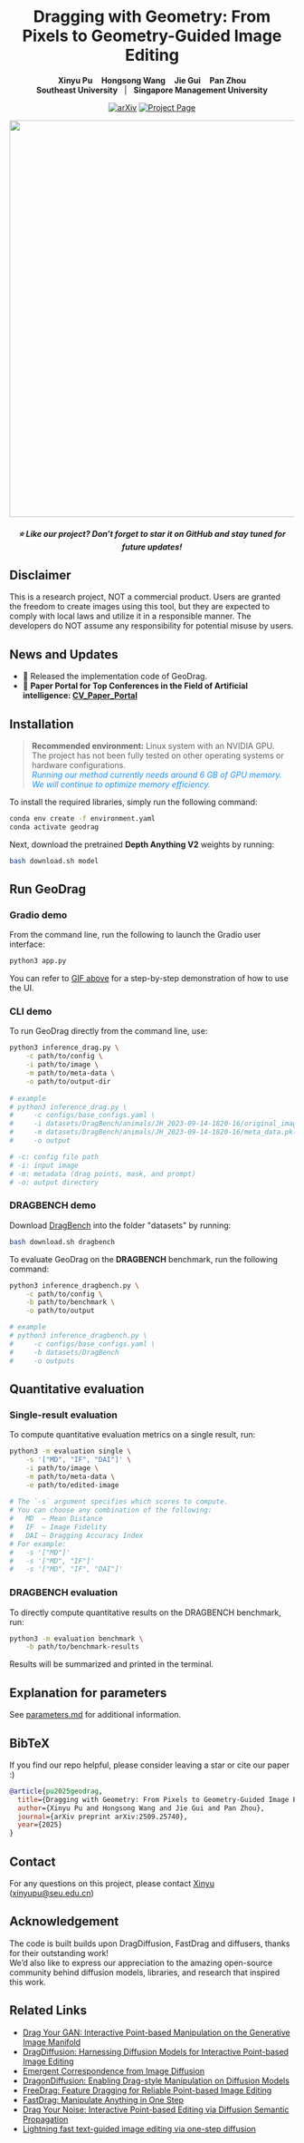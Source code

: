 <div align="center">
  <h1>Dragging with Geometry: From Pixels to Geometry-Guided Image Editing</h1>
  <p>
    <strong>Xinyu Pu</strong> &nbsp;&nbsp;
    <strong>Hongsong Wang</strong> &nbsp;&nbsp;
    <strong>Jie Gui</strong> &nbsp;&nbsp;
    <strong>Pan Zhou</strong><br>
    <b>Southeast University</b> &nbsp; | &nbsp; <b>Singapore Management University</b>
  </p>
  <p>
    <a href="https://arxiv.org/abs/2509.25740"><img alt="arXiv" src="https://img.shields.io/badge/arXiv-2509.25740-b31b1b.svg"></a>
    <a href="https://geodrag-site.github.io/"><img alt="Project Page" src="https://img.shields.io/badge/Project-Website-orange"></a>
  </p>
  <img src="./assets/demo.gif" width="700">
  <h5>⭐ Like our project? Don’t forget to star it on GitHub and stay tuned for future updates!</h5>
</div>

## Disclaimer
This is a research project, NOT a commercial product. Users are granted the freedom to create images using this tool, but they are expected to comply with local laws and utilize it in a responsible manner. The developers do NOT assume any responsibility for potential misuse by users.

## News and Updates
* 🚨 Released the implementation code of GeoDrag.
* 🚨 **Paper Portal for Top Conferences in the Field of Artificial intelligence: [CV_Paper_Portal](https://hongsong-wang.github.io/CV_Paper_Portal/)**

## Installation
> **Recommended environment:** Linux system with an NVIDIA GPU.  
> The project has not been fully tested on other operating systems or hardware configurations.  
> <span style="color:#1E90FF;">*Running our method currently needs around 6 GB of GPU memory. We will continue to optimize memory efficiency.*</span>

To install the required libraries, simply run the following command:
```bash
conda env create -f environment.yaml
conda activate geodrag
```

Next, download the pretrained **Depth Anything V2** weights by running:
```bash
bash download.sh model
```

## Run GeoDrag
### Gradio demo
From the command line, run the following to launch the Gradio user interface:
```bash
python3 app.py
```

You can refer to [GIF above](https://github.com/Yujun-Shi/DragDiffusion/blob/main/release-doc/asset/github_video.gif) for a step-by-step demonstration of how to use the UI.

### CLI demo
To run GeoDrag directly from the command line, use:
```bash
python3 inference_drag.py \
    -c path/to/config \
    -i path/to/image \
    -m path/to/meta-data \
    -o path/to/output-dir
  
# example
# python3 inference_drag.py \
#     -c configs/base_configs.yaml \
#     -i datasets/DragBench/animals/JH_2023-09-14-1820-16/original_image.png \
#     -m datasets/DragBench/animals/JH_2023-09-14-1820-16/meta_data.pkl \
#     -o output

# -c: config file path
# -i: input image
# -m: metadata (drag points, mask, and prompt)
# -o: output directory
```

### DRAGBENCH demo
Download [DragBench](https://github.com/Yujun-Shi/DragDiffusion/releases/download/v0.1.1/DragBench.zip) into the folder "datasets" by running:
```bash
bash download.sh dragbench
```

To evaluate GeoDrag on the **DRAGBENCH** benchmark, run the following command:
```bash
python3 inference_dragbench.py \
    -c path/to/config \
    -b path/to/benchmark \
    -o path/to/output

# example
# python3 inference_dragbench.py \
#     -c configs/base_configs.yaml \
#     -b datasets/DragBench
#     -o outputs
```

## Quantitative evaluation
### Single-result evaluation
To compute quantitative evaluation metrics on a single result, run:
```bash
python3 -m evaluation single \
    -s '["MD", "IF", "DAI"]' \
    -i path/to/image \
    -m path/to/meta-data \
    -e path/to/edited-image 
  
# The `-s` argument specifies which scores to compute.
# You can choose any combination of the following:
#   MD  – Mean Distance
#   IF  – Image Fidelity
#   DAI – Dragging Accuracy Index
# For example:
#   -s '["MD"]'
#   -s '["MD", "IF"]'
#   -s '["MD", "IF", "DAI"]'
```

### DRAGBENCH evaluation
To directly compute quantitative results on the DRAGBENCH benchmark, run:
```bash
python3 -m evaluation benchmark \
    -b path/to/benchmark-results
```
Results will be summarized and printed in the terminal.

## Explanation for parameters
See [parameters.md](docs/parameters.md) for additional information.

## BibTeX
If you find our repo helpful, please consider leaving a star or cite our paper :)
```bibtex
@article{pu2025geodrag,
  title={Dragging with Geometry: From Pixels to Geometry-Guided Image Editing}, 
  author={Xinyu Pu and Hongsong Wang and Jie Gui and Pan Zhou},
  journal={arXiv preprint arXiv:2509.25740},
  year={2025}
}
```

## Contact
For any questions on this project, please contact [Xinyu](https://xinyu-pu.github.io/) (xinyupu@seu.edu.cn)

## Acknowledgement
The code is built builds upon DragDiffusion, FastDrag and diffusers, thanks for their outstanding work!    
We’d also like to express our appreciation to the amazing open-source community behind diffusion models, libraries, and research that inspired this work.

## Related Links
* [Drag Your GAN: Interactive Point-based Manipulation on the Generative Image Manifold](https://vcai.mpi-inf.mpg.de/projects/DragGAN/)
* [DragDiffusion: Harnessing Diffusion Models for Interactive Point-based Image Editing](https://yujun-shi.github.io/projects/dragdiffusion.html)
* [Emergent Correspondence from Image Diffusion](https://diffusionfeatures.github.io/)
* [DragonDiffusion: Enabling Drag-style Manipulation on Diffusion Models](https://mc-e.github.io/project/DragonDiffusion/)
* [FreeDrag: Feature Dragging for Reliable Point-based Image Editing](https://lin-chen.site/projects/freedrag/)
* [FastDrag: Manipulate Anything in One Step](https://fastdrag-site.github.io/)
* [Drag Your Noise: Interactive Point-based Editing  via Diffusion Semantic Propagation](https://github.com/haofengl/DragNoise)
* [Lightning fast text-guided image editing via one-step diffusion](https://lightning-drag.github.io/)
